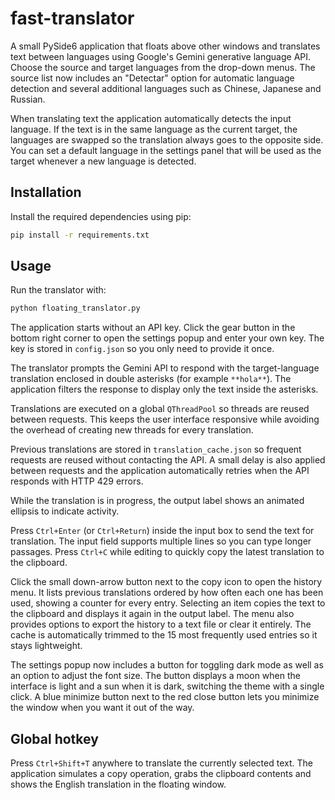 # fast-translator

A small PySide6 application that floats above other windows and translates
text between languages using Google's Gemini generative language API. Choose
the source and target languages from the drop-down menus. The source list now
includes an "Detectar" option for automatic language detection and several
additional languages such as Chinese, Japanese and Russian.

When translating text the application automatically detects the input
language. If the text is in the same language as the current target, the
languages are swapped so the translation always goes to the opposite side.
You can set a default language in the settings panel that will be used as the
target whenever a new language is detected.

## Installation

Install the required dependencies using pip:

```bash
pip install -r requirements.txt
```

## Usage

Run the translator with:

```bash
python floating_translator.py
```

The application starts without an API key. Click the gear button in the bottom
right corner to open the settings popup and enter your own key. The key is
stored in `config.json` so you only need to provide it once.

The translator prompts the Gemini API to respond with the target-language
translation enclosed in double asterisks (for example `**hola**`).
The application filters the response to display only the text inside the
asterisks.

Translations are executed on a global `QThreadPool` so threads are reused
between requests. This keeps the user interface responsive while avoiding the
overhead of creating new threads for every translation.

Previous translations are stored in `translation_cache.json` so frequent
requests are reused without contacting the API. A small delay is also applied
between requests and the application automatically retries when the API
responds with HTTP 429 errors.

While the translation is in progress, the output label shows an animated
ellipsis to indicate activity.

Press `Ctrl+Enter` (or `Ctrl+Return`) inside the input box to send the text
for translation. The input field supports multiple lines so you can type
longer passages. Press `Ctrl+C` while editing to quickly copy the latest
translation to the clipboard.

Click the small down-arrow button next to the copy icon to open the history
menu. It lists previous translations ordered by how often each one has been
used, showing a counter for every entry. Selecting an item copies the text to
the clipboard and displays it again in the output label. The menu also provides
options to export the history to a text file or clear it entirely. The cache is
automatically trimmed to the 15 most frequently used entries so it stays
lightweight.

The settings popup now includes a button for toggling dark mode as well as an
option to adjust the font size. The button displays a moon when the interface
is light and a sun when it is dark, switching the theme with a single click. A
blue minimize button next to the red close button lets you minimize the window
when you want it out of the way.

## Global hotkey

Press `Ctrl+Shift+T` anywhere to translate the currently selected text. The
application simulates a copy operation, grabs the clipboard contents and shows
the English translation in the floating window.
